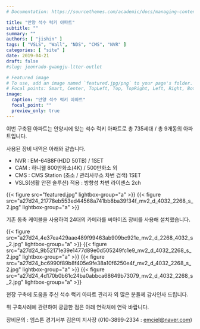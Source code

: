 ```yaml
---
# Documentation: https://sourcethemes.com/academic/docs/managing-content/

title: "안양 석수 럭키 아파트"
subtitle: ""
summary: ""
authors: [ "jishin" ]
tags: [ "VSLS", "Wall", "NDS", "CMS", "NVR" ]
categories: [ "site" ]
date: 2019-04-21
draft: false
#slug: jeonrado-gwangju-ltter-outlet

# Featured image
# To use, add an image named `featured.jpg/png` to your page's folder.
# Focal points: Smart, Center, TopLeft, Top, TopRight, Left, Right, BottomLeft, Bottom, BottomRight.
image:
  caption: "안양 석수 럭키 아파트"
  focal_point: ""
  preview_only: true
---
```


이번 구축된 아파트는 안양시에 있는 석수 럭키 아파트로 총 735세대 / 총 9개동의 아파트입니다.

사용된 장비 내역은 아래와 같습니다.

- NVR : EM-64B8F(HDD 50TB) / 1SET
- CAM : 하니웰 800만화소(4K) / 500만화소 외
- CMS : CMS Station (초소 / 관리사무소 차번 검색) 1SET
- VSLS(생활 안전 솔루션) 적용 : 방향성 차번 라이센스 2ch

{{< figure src="featured.jpg" lightbox-group="a" >}}
{{< figure src="a27d24_21778eb553ed44568a741bb8ba39f34f_mv2_d_4032_2268_s_2.jpg"
           lightbox-group="a" >}}

기존 동축 케이블을 사용하여 24대의 카메라를 씨아이즈 장비를 사용해 설치했습니다.

{{< figure src="a27d24_4e37ea429aae489f99463ab909bc921e_mv2_d_2268_4032_s_2.jpg"
           lightbox-group="a" >}}
{{< figure src="a27d24_9b52171e39e1477d89e0d505249fc1e9_mv2_d_4032_2268_s_2.jpg"
           lightbox-group="a" >}}
{{< figure src="a27d24_bc6990f89b8f405e9fe38a10f6250e4f_mv2_d_4032_2268_s_2.jpg"
           lightbox-group="a" >}}
{{< figure src="a27d24_4d170b0b61c24ba0abbca68649b73079_mv2_d_4032_2268_s_2.jpg"
           lightbox-group="a" >}}

현장 구축에 도움을 주신 석수 럭키 아파트 관리자 외 많은 분들께 감사인사 드립니다.

위 구축사례에 관련하여 궁금한 점은 아래 연락처에 연락 바랍니다.

장비문의 : 엠스톤 경기서부 김은미 지사장 (010-3899-2334 : emciel@naver.com)

